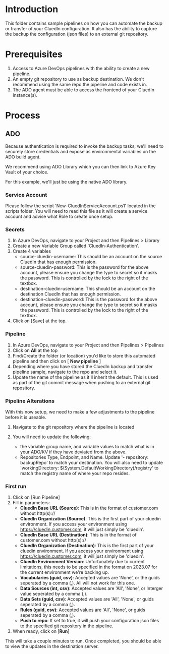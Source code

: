 # Introduction
This folder contains sample pipelines on how you can automate the backup or transfer of your CluedIn configuration.
It also has the ability to capture the backup the configuration (json files) to an external git repository.

# Prerequisites
1. Access to Azure DevOps pipelines with the ability to create a new pipeline.
2. An empty git repository to use as backup destination. We don't recommend using the same repo the pipeline and code exists in.
3. The ADO agent must be able to access the frontend of your CluedIn instance(s).

# Process
## ADO
Because authentication is required to invoke the backup tasks, we'll need to securely store credentials and expose as environmental variables on the ADO build agent.

We recommend using ADO Library which you can then link to Azure Key Vault of your choice.

For this example, we'll just be using the native ADO library.

### Service Account
Please follow the script 'New-CluedInServiceAccount.ps1' located in the scripts folder. You will need to read this file as it will create a service account and advise what Role to create once setup.

### Secrets
1. In Azure DevOps, navigate to your Project and then Pipelines > Library
2. Create a new Variable Group called 'CluedIn-Authentication'.
3. Create 4 variables
   * source-cluedin-username: This should be an account on the source CluedIn that has enough permission.
   * source-cluedin-password: This is the password for the above account, please ensure you change the type to secret so it masks the password. This is controlled by the lock to the right of the textbox.
   * destination-cluedin-username: This should be an account on the destination CluedIn that has enough permission.
   * destination-cluedin-password: This is the password for the above account, please ensure you change the type to secret so it masks the password. This is controlled by the lock to the right of the textbox.
4. Click on [Save] at the top.

### Pipeline
1. In Azure DevOps, navigate to your Project and then Pipelines > Pipelines
2. Click on **All** at the top
3. Find/Create the folder (or location) you'd like to store this automated pipeline and then click on [ **New pipeline** ]
4. Depending where you have stored the CluedIn backup and transfer pipeline sample, navigate to the repo and select it.
5. Update the name of the pipeline as it'll inherit the default. This is used as part of the git commit message when pushing to an external git repository.

### Pipeline Alterations
With this now setup, we need to make a few adjustments to the pipeline before it is useable.

1. Navigate to the git repository where the pipeline is located
2. You will need to update the following:

   * the variable group name, and variable values to match what is in your ADO/KV if they have deviated from the above.
   * Repositories Type, Endpoint, and Name. Update '- repository: backupRepo' to match your destination. You will also need to update 'workingDirectory: $(System.DefaultWorkingDirectory)/registry' to match the registry name of where your repo resides.

### First run
1. Click on [Run Pipeline]
2. Fill in parameters:
   * **CluedIn Base URL (Source)**: This is in the format of customer.com without http(s)://
   * **CluedIn Organization (Source)**: This is the first part of your cluedin environment. If you access your environment using https://cluedin.customer.com, it will just simply be 'cluedin'.
   * **CluedIn Base URL (Destination)**: This is in the format of customer.com without http(s)://
   * **CluedIn Organization (Destination)**: This is the first part of your cluedin environment. If you access your environment using https://cluedin.customer.com, it will just simply be 'cluedin'.
   * **CluedIn Environment Version**: Unfortunately due to current limitations, this needs to be specified in the format on 2023.07 for the current environment we're backing up.
   * **Vocabularies (guid, csv)**: Accepted values are 'None', or the guids seperated by a comma (,). All will not work for this one.
   * **Data Sources (int, csv)**: Accepted values are 'All', 'None', or Interger value seperated by a comma (,).
   * **Data Sets (guid, csv)**: Accepted values are 'All', 'None', or guids seperated by a comma (,).
   * **Rules (guid, csv)**: Accepted values are 'All', 'None', or guids seperated by a comma (,).
   * **Push to repo**: If set to true, it will push your configuration json files to the specified git repository in the pipeline.
3. When ready, click on [**Run**]

This will take a couple minutes to run. Once completed, you should be able to view the updates in the destination server.